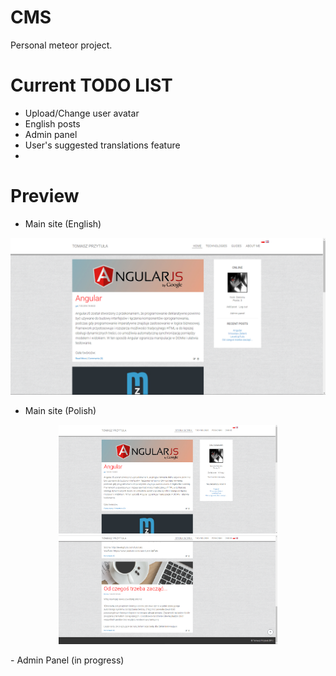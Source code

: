 # CMS
Personal meteor project.<br>

# Current TODO LIST
- Upload/Change user avatar
- English posts
- Admin panel
- User's suggested translations feature
- 

# Preview
- Main site (English)
<p align="center">
  <img src="public/demo/demoCMSeng.png?raw=true" width="700"/>
</p>

- Main site (Polish)
<p align="center">
  <img src="public/demo/demoCMS.png?raw=true" width="350"/>
  <img src="public/demo/demoCMS2.png?raw=true" width="350"/>
</p>
- Admin Panel (in progress)

